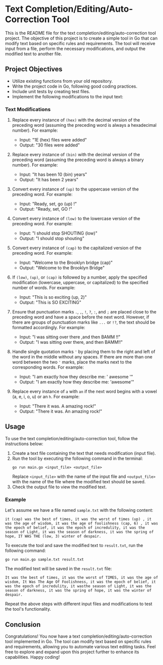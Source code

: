 # Text Completion/Editing/Auto-Correction Tool

This is the README file for the text completion/editing/auto-correction tool project. The objective of this project is to create a simple tool in Go that can modify text based on specific rules and requirements. The tool will receive input from a file, perform the necessary modifications, and output the modified text to another file.

## Project Objectives

- Utilize existing functions from your old repository.
- Write the project code in Go, following good coding practices.
- Include unit tests by creating test files.
- Implement the following modifications to the input text:

### Text Modifications

1. Replace every instance of `(hex)` with the decimal version of the preceding word (assuming the preceding word is always a hexadecimal number). For example:
   - Input: "1E (hex) files were added"
   - Output: "30 files were added"

2. Replace every instance of `(bin)` with the decimal version of the preceding word (assuming the preceding word is always a binary number). For example:
   - Input: "It has been 10 (bin) years"
   - Output: "It has been 2 years"

3. Convert every instance of `(up)` to the uppercase version of the preceding word. For example:
   - Input: "Ready, set, go (up) !"
   - Output: "Ready, set, GO !"

4. Convert every instance of `(low)` to the lowercase version of the preceding word. For example:
   - Input: "I should stop SHOUTING (low)"
   - Output: "I should stop shouting"

5. Convert every instance of `(cap)` to the capitalized version of the preceding word. For example:
   - Input: "Welcome to the Brooklyn bridge (cap)"
   - Output: "Welcome to the Brooklyn Bridge"

6. If `(low)`, `(up)`, or `(cap)` is followed by a number, apply the specified modification (lowercase, uppercase, or capitalized) to the specified number of words. For example:
   - Input: "This is so exciting (up, 2)"
   - Output: "This is SO EXCITING"

7. Ensure that punctuation marks `.`, `,`, `!`, `?`, `:`, and `;` are placed close to the preceding word and have a space before the next word. However, if there are groups of punctuation marks like `...` or `!?`, the text should be formatted accordingly. For example:
   - Input: "I was sitting over there ,and then BAMM !!"
   - Output: "I was sitting over there, and then BAMM!!"

8. Handle single quotation marks `'` by placing them to the right and left of the word in the middle without any spaces. If there are more than one word between the two `'` marks, place the marks next to the corresponding words. For example:
   - Input: "I am exactly how they describe me: ' awesome '"
   - Output: "I am exactly how they describe me: 'awesome'"

9. Replace every instance of `a` with `an` if the next word begins with a vowel (a, e, i, o, u) or an `h`. For example:
   - Input: "There it was. A amazing rock!"
   - Output: "There it was. An amazing rock!"

## Usage

To use the text completion/editing/auto-correction tool, follow the instructions below:

1. Create a text file containing the text that needs modification (input file).
2. Run the tool by executing the following command in the terminal:
   ```
   go run main.go <input_file> <output_file>
   ```
   Replace `<input_file>` with the name of the input file and `<output_file>` with the name of the file where the modified text should be saved.
3. Check the output file to view the modified text.

### Example

Let's assume we have a file named `sample.txt` with the following content:

```
it (cap) was the best of times, it was the worst of times (up) , it was the age of wisdom, it was the age of foolishness (cap, 6) , it was the epoch of belief, it was the epoch of incredulity, it was the season of Light, it was the season of darkness, it was the spring of hope, IT WAS THE (low, 3) winter of despair.
```

To execute the tool and save the modified text to `result.txt`, run the following command:

```
go run main.go sample.txt result.txt
```

The modified text will be saved in the `result.txt` file:

```
It was the best of times, it was the worst of TIMES, it was the age of wisdom, It Was The Age Of Foolishness, it was the epoch of belief, it was the epoch of incredulity, it wasthe season of Light, it was the season of darkness, it was the spring of hope, it was the winter of despair.
```

Repeat the above steps with different input files and modifications to test the tool's functionality.

## Conclusion

Congratulations! You now have a text completion/editing/auto-correction tool implemented in Go. The tool can modify text based on specific rules and requirements, allowing you to automate various text editing tasks. Feel free to explore and expand upon this project further to enhance its capabilities. Happy coding!